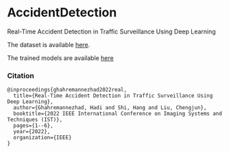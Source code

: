 # AccidentDetection
Real-Time Accident Detection in Traffic Surveillance Using Deep Learning


The dataset is available [here](https://drive.google.com/drive/folders/1bGFr6Pbc_L6d4foePfcLqUCJBSG3qXiz?usp=sharing).

The trained models are available [here](https://drive.google.com/drive/folders/1QTs1xEZHdWMtE80GkqVpFakhd_VVYR6P?usp=share_link)


### Citation
```
@inproceedings{ghahremannezhad2022real,
  title={Real-Time Accident Detection in Traffic Surveillance Using Deep Learning},
  author={Ghahremannezhad, Hadi and Shi, Hang and Liu, Chengjun},
  booktitle={2022 IEEE International Conference on Imaging Systems and Techniques (IST)},
  pages={1--6},
  year={2022},
  organization={IEEE}
}
```


